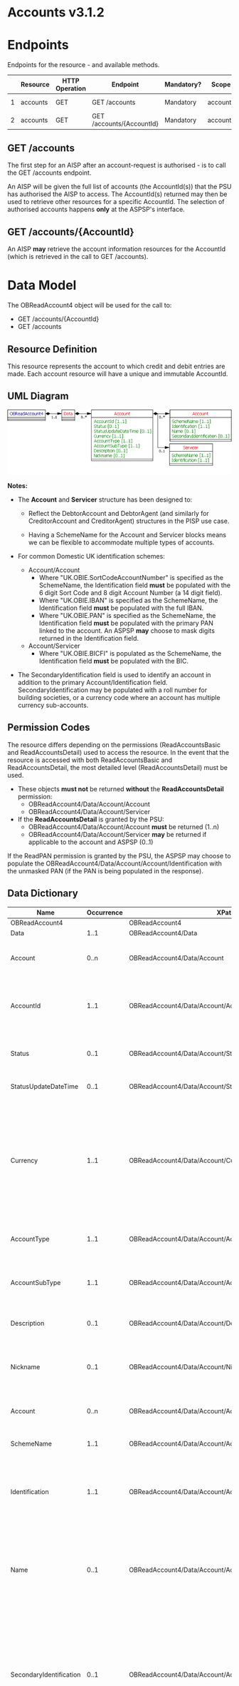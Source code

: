# Accounts v3.1.2
# Endpoints
Endpoints for the resource - and available methods.

 |  |Resource |HTTP Operation |Endpoint |Mandatory? |Scope |Grant Type |Idempotency Key |Parameters |Request Object |Response Object |
| --- |--- |--- |--- |--- |--- |--- |--- |--- |--- |--- |
| 1 |accounts |GET |GET /accounts |Mandatory |accounts |Authorization Code |No |Pagination | |OBReadAccount4 |
| 2 |accounts |GET |GET /accounts/{AccountId} |Mandatory |accounts |Authorization Code |No | | |OBReadAccount4 |

## GET /accounts

 The first step for an AISP after an account-request is authorised - is to call the GET /accounts endpoint. 

 An AISP will be given the full list of accounts (the AccountId(s)) that the PSU has authorised the AISP to access. The AccountId(s) returned may then be used to retrieve other resources for a specific AccountId. The selection of authorised accounts happens  **only**  at the ASPSP's interface.

## GET /accounts/{AccountId}
 An AISP  **may**  retrieve the account information resources for the AccountId (which is retrieved in the call to GET /accounts).

# Data Model
 The OBReadAccount4 object will be used for the call to:
- GET /accounts/{AccountId}
- GET /accounts

## Resource Definition

 This resource represents the account to which credit and debit entries are made.
 Each account resource will have a unique and immutable AccountId.

## UML Diagram

 ![UML Diagram$](images/OBReadAccount4.gif "UML Diagram")

  **Notes:** 

- The  **Account**  and  **Servicer**  structure has been designed to:
    - Reflect the DebtorAccount and DebtorAgent (and similarly for CreditorAccount and CreditorAgent) structures in the PISP use case.

    - Having a SchemeName for the Account and Servicer blocks means we can be flexible to accommodate multiple types of accounts.


- For common Domestic UK identification schemes:
    - Account/Account
        - Where "UK.OBIE.SortCodeAccountNumber" is specified as the SchemeName, the Identification field  **must**  be populated with the 6 digit Sort Code and 8 digit Account Number (a 14 digit field).
        - Where "UK.OBIE.IBAN" is specified as the SchemeName, the Identification field  **must**  be populated with the full IBAN.
        - Where "UK.OBIE.PAN" is specified as the SchemeName, the Identification field  **must**  be populated with the primary PAN linked to the account. An ASPSP  **may**  choose to mask digits returned in the Identification field.
    - Account/Servicer
        - Where "UK.OBIE.BICFI" is populated as the SchemeName, the Identification field  **must**  be populated with the BIC.
- The SecondaryIdentification field is used to identify an account in addition to the primary Account/Identification field. SecondaryIdentification may be populated with a roll number for building societies, or a currency code where an account has multiple currency sub-accounts.

## Permission Codes
 The resource differs depending on the permissions (ReadAccountsBasic and ReadAccountsDetail) used to access the resource. In the event that the resource is accessed with both ReadAccountsBasic and ReadAccountsDetail, the most detailed level (ReadAccountsDetail) must be used.

- These objects  **must not** be returned  **without**  the  **ReadAccountsDetail** permission:
    - OBReadAccount4/Data/Account/Account
    - OBReadAccount4/Data/Account/Servicer
- If the  **ReadAccountsDetail** is granted by the PSU:
    - OBReadAccount4/Data/Account/Account  **must**  be returned (1..n)
    - OBReadAccount4/Data/Account/Servicer  **may**  be returned if applicable to the account and ASPSP (0..1)

 If the ReadPAN permission is granted by the PSU, the ASPSP may choose to populate the OBReadAccount4/Data/Account/Account/Identification with the unmasked PAN (if the PAN is being populated in the response).

## Data Dictionary
 | Name |Occurrence |XPath |EnhancedDefinition |Class |Codes |Pattern |
| --- |--- |--- |--- |--- |--- |--- |
| OBReadAccount4 | |OBReadAccount4 | |OBReadAccount4 | | |
| Data |1..1 |OBReadAccount4/Data | |OBReadDataAccount4 | | |
| Account |0..n |OBReadAccount4/Data/Account |Unambiguous identification of the account to which credit and debit entries are made. |OBAccount4 | | |
| AccountId |1..1 |OBReadAccount4/Data/Account/AccountId |A unique and immutable identifier used to identify the account resource. This identifier has no meaning to the account owner. |Max40Text | | |
| Status |0..1 |OBReadAccount4/Data/Account/Status |Specifies the status of account resource in code form. |OBAccountStatus1Code |Enabled Disabled Deleted ProForma Pending | |
| StatusUpdateDateTime |0..1 |OBReadAccount4/Data/Account/StatusUpdateDateTime |Date and time at which the resource status was updated. |ISODateTime | | |
| Currency |1..1 |OBReadAccount4/Data/Account/Currency |Identification of the currency in which the account is held. Usage: Currency should only be used in case one and the same account number covers several currencies and the initiating party needs to identify which currency needs to be used for settlement on the account. |ActiveOrHistoricCurrencyCode | |^[A-Z]{3,3}$ |
| AccountType |1..1 |OBReadAccount4/Data/Account/AccountType |Specifies the type of account (personal or business). |OBExternalAccountType1Code |Business Personal | |
| AccountSubType |1..1 |OBReadAccount4/Data/Account/AccountSubType |Specifies the sub type of account (product family group). |OBExternalAccountSubType1Code |ChargeCard CreditCard CurrentAccount EMoney Loan Mortgage PrePaidCard Savings | |
| Description |0..1 |OBReadAccount4/Data/Account/Description |Specifies the description of the account type. |Max35Text | | |
| Nickname |0..1 |OBReadAccount4/Data/Account/Nickname |The nickname of the account, assigned by the account owner in order to provide an additional means of identification of the account. |Max70Text | | |
| Account |0..n |OBReadAccount4/Data/Account/Account |Provides the details to identify an account. |OBCashAccount5 | | |
| SchemeName |1..1 |OBReadAccount4/Data/Account/Account/SchemeName |Name of the identification scheme, in a coded form as published in an external list. |OBExternalAccountIdentification4Code | | |
| Identification |1..1 |OBReadAccount4/Data/Account/Account/Identification |Identification assigned by an institution to identify an account. This identification is known by the account owner. |Max256Text | | |
| Name |0..1 |OBReadAccount4/Data/Account/Account/Name |The account name is the name or names of the account owner(s) represented at an account level, as displayed by the ASPSP's online channels. Note, the account name is not the product name or the nickname of the account. |Max70Text | | |
| SecondaryIdentification |0..1 |OBReadAccount4/Data/Account/Account/SecondaryIdentification |This is secondary identification of the account, as assigned by the account servicing institution. This can be used by building societies to additionally identify accounts with a roll number (in addition to a sort code and account number combination). |Max34Text | | |
| Servicer |0..1 |OBReadAccount4/Data/Account/Servicer |Party that manages the account on behalf of the account owner, that is manages the registration and booking of entries on the account, calculates balances on the account and provides information about the account. |OBBranchAndFinancialInstitutionIdentification5 | | |
| SchemeName |1..1 |OBReadAccount4/Data/Account/Servicer/SchemeName |Name of the identification scheme, in a coded form as published in an external list. |OBExternalFinancialInstitutionIdentification4Code | | |
| Identification |1..1 |OBReadAccount4/Data/Account/Servicer/Identification |Unique and unambiguous identification of the servicing institution. |Max35Text | | |


# Usage Examples
## Bulk - Detail Permission
 The call to GET /accounts is the first step after an account-request is authorised. This will allow the AISP to discover which accounts (and AccountId values) are associated with the authorisation of consent.
 In this scenario, AccountId 22289 has a building society roll number; and AccountId 31820 does not.
 The  **ReadAccountsDetail**  permission has been granted.
  **Request** 

```javascript
GET /accounts HTTP/1.1
Authorization: Bearer Az90SAOJklae
x-fapi-auth-date: Sun, 10 Sep 2017 19:43:31 GMT
x-fapi-customer-ip-address: 104.25.212.99
x-fapi-interaction-id: 93bac548-d2de-4546-b106-880a5018460d
Accept: application/json
```
  **Response** 
```javascript
HTTP/1.1 200 OK
x-fapi-interaction-id: 93bac548-d2de-4546-b106-880a5018460d
Content-Type: application/json

{
  "Data": {
    "Account": [
      {
        "AccountId": "22289",
		"Status": "Enabled",
		"StatusUpdateDateTime": "2019-01-01T06:06:06+00:00",
        "Currency": "GBP",
        "AccountType": "Personal",
        "AccountSubType": "CurrentAccount",
        "Nickname": "Bills",
        "Account": [
			{
	          	"SchemeName": "UK.OBIE.SortCodeAccountNumber",
          		"Identification": "80200110203345",
    	    	"Name": "Mr Kevin",
        	  	"SecondaryIdentification": "00021"
        	}
		]
      },
      {
        "AccountId": "31820",
		"Status": "Enabled",
		"StatusUpdateDateTime": "2018-01-01T06:06:06+00:00",
        "Currency": "GBP",
        "AccountType": "Personal",
        "AccountSubType": "CurrentAccount",
        "Nickname": "Household",
        "Account": [
			{
          		"SchemeName": "UK.OBIE.SortCodeAccountNumber",
          		"Identification": "80200110203348",
          		"Name": "Mr Kevin"
        	}
		]
      }
    ]
  },
  "Links": {
    "Self": "https://api.alphabank.com/open-banking/v3.1/aisp/accounts/"
  },
  "Meta": {
    "TotalPages": 1
  }
}
```
## Specific Account - Detail Permission
 An AISP may also retrieve the account resource details specifically for AccountId 22289.
 The  **ReadAccountsDetail**  permission has been granted.
  **Request** 
```javascript
GET /accounts/22289 HTTP/1.1
Authorization: Bearer Az90SAOJklae
x-fapi-auth-date: Sun, 10 Sep 2017 19:43:31 GMT
x-fapi-customer-ip-address: 104.25.212.99
x-fapi-interaction-id: 93bac548-d2de-4546-b106-880a5018460d
Accept: application/json
```
  **Response** 
```javascript
HTTP/1.1 200 OK
x-fapi-interaction-id: 93bac548-d2de-4546-b106-880a5018460d
Content-Type: application/json

{
  "Data": {
    "Account": [
      {
        "AccountId": "22289",
		"Status": "Enabled",
		"StatusUpdateDateTime": "2019-01-01T06:06:06+00:00",
        "Currency": "GBP",
        "AccountType": "Personal",
        "AccountSubType": "CurrentAccount",
        "Nickname": "Bills",
        "Account": [
			{
          		"SchemeName": "UK.OBIE.SortCodeAccountNumber",
          		"Identification": "80200110203345",
          		"Name": "Mr Kevin",
          		"SecondaryIdentification": "00021"
        	}
		]
      }
    ]
  },
  "Links": {
    "Self": "https://api.alphabank.com/open-banking/v3.1/aisp/accounts/22289"
  },
  "Meta": {
    "TotalPages": 1
  }
}
```
## Bulk - Basic Permission
 The  **ReadAccountsBasic** permission has been granted.
 **Request** 
```javascript
GET /accounts HTTP/1.1
Authorization: Bearer Az90SAOJklae
x-fapi-auth-date:  Sun, 10 Sep 2017 19:43:31 GMT
x-fapi-customer-ip-address: 104.25.212.99
x-fapi-interaction-id: 93bac548-d2de-4546-b106-880a5018460d
Accept: application/json
```
 **Response** 
```javascript
HTTP/1.1 200 OK
x-fapi-interaction-id: 93bac548-d2de-4546-b106-880a5018460d
Content-Type: application/json

{
  "Data": {
    "Account": [
      {
        "AccountId": "22289",
		"Status": "Enabled",
		"StatusUpdateDateTime": "2019-01-01T06:06:06+00:00",
        "Currency": "GBP",
        "AccountType": "Personal",
        "AccountSubType": "CurrentAccount",
        "Nickname": "Bills"
      },
      {
        "AccountId": "31820",
		"Status": "Enabled",
		"StatusUpdateDateTime": "2018-01-01T06:06:06+00:00",
        "Currency": "GBP",
        "AccountType": "Personal",
        "AccountSubType": "CurrentAccount",
        "Nickname": "Household"
      }
    ]
  },
  "Links": {
    "Self": "https://api.alphabank.com/open-banking/v3.1/aisp/accounts/"
  },
  "Meta": {
    "TotalPages": 1
  }
}
```

